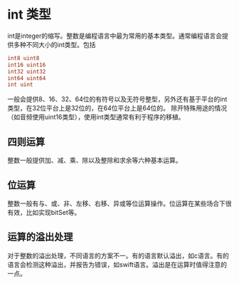 # int 类型
int是integer的缩写。整数是编程语言中最为常用的基本类型。通常编程语言会提供多种不同大小的int类型。包括
```go
int8 uint8
int16 uint16
int32 uint32
int64 uint64
int uint
```
一般会提供8、16、32、64位的有符号以及无符号整型，另外还有基于平台的int类型，在32位平台上是32位的，在64位平台上是64位的。
除开特殊用途的情况（如音频使用uint16类型），使用int类型通常有利于程序的移植。

## 四则运算
整数一般提供加、减、乘、除以及整除和求余等六种基本运算。

## 位运算
整数一般有与、或、非、左移、右移、异或等位运算操作。位运算在某些场合下很有效，比如实现bitSet等。

## 运算的溢出处理
对于整数的溢出处理，不同语言的方案不一。有的语言默认溢出，如c语言。有的语言会检测这种溢出，并报告为错误，如swift语言。溢出是在运算时值得注意的一点。